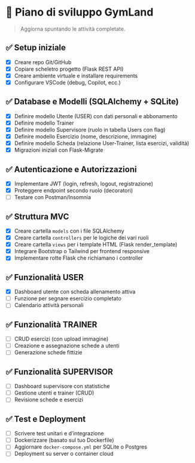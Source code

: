# 📌 Piano di sviluppo GymLand
> Aggiorna spuntando le attività completate.

## ✅ Setup iniziale
- [x] Creare repo Git/GitHub
- [x] Copiare scheletro progetto (Flask REST API)
- [x] Creare ambiente virtuale e installare requirements
- [x] Configurare VSCode (debug, Copilot, ecc.)

## ✅ Database e Modelli (SQLAlchemy + SQLite)
 - [x] Definire modello Utente (USER) con dati personali e abbonamento
 - [x] Definire modello Trainer
 - [x] Definire modello Supervisore (ruolo in tabella Users con flag)
 - [x] Definire modello Esercizio (nome, descrizione, immagine)
 - [x] Definire modello Scheda (relazione User-Trainer, lista esercizi, validità)
 - [x] Migrazioni iniziali con Flask-Migrate

## ✅ Autenticazione e Autorizzazioni
 - [x] Implementare JWT (login, refresh, logout, registrazione)
 - [x] Proteggere endpoint secondo ruolo (decoratori)
- [ ] Testare con Postman/Insomnia

## ✅ Struttura MVC
- [x] Creare cartella `models` con i file SQLAlchemy
- [x] Creare cartella `controllers` per le logiche dei vari ruoli
- [x] Creare cartella `views` per i template HTML (Flask render_template)
- [x] Integrare Bootstrap o Tailwind per frontend responsive
- [x] Implementare rotte Flask che richiamano i controller

## ✅ Funzionalità USER
- [x] Dashboard utente con scheda allenamento attiva
- [ ] Funzione per segnare esercizio completato
- [ ] Calendario attività personali

## ✅ Funzionalità TRAINER
- [ ] CRUD esercizi (con upload immagine)
- [ ] Creazione e assegnazione schede a utenti
- [ ] Generazione schede fittizie

## ✅ Funzionalità SUPERVISOR
- [ ] Dashboard supervisore con statistiche
- [ ] Gestione utenti e trainer (CRUD)
- [ ] Revisione schede e esercizi

## ✅ Test e Deployment
- [ ] Scrivere test unitari e d’integrazione
- [ ] Dockerizzare (basato sul tuo Dockerfile)
- [ ] Aggiornare `docker-compose.yml` per SQLite o Postgres
- [ ] Deployment su server o container cloud
